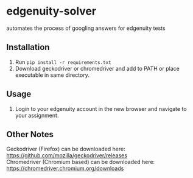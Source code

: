 # edgenuity-solver
automates the process of googling answers for edgenuity tests

## Installation
1. Run `pip install -r requirements.txt`
2. Download geckodriver or chromedriver and add to PATH or place executable in same directory.

## Usage
1. Login to your edgenuity account in the new browser and navigate to your assignment.

## Other Notes
Geckodriver (Firefox) can be downloaded here: https://github.com/mozilla/geckodriver/releases
<br>
Chromedriver (Chromium based) can be downloaded here: https://chromedriver.chromium.org/downloads
